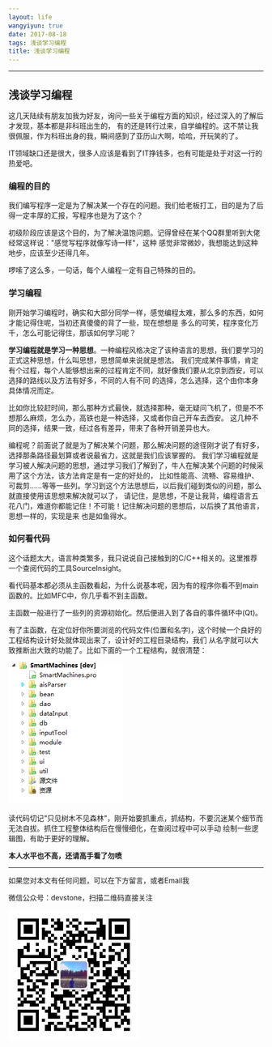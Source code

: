```yaml
---
layout: life
wangyiyun: true
date: 2017-08-18
tags: 浅谈学习编程
title: 浅谈学习编程
---
```


*************


## 浅谈学习编程

这几天陆续有朋友加我为好友，询问一些关于编程方面的知识，经过深入的了解后才发现，基本都是非科班出生的，
有的还是转行过来，自学编程的。这不禁让我很佩服，作为科班出身的我，瞬间感到了亚历山大啊，哈哈，开玩笑的了。

IT领域缺口还是很大，很多人应该是看到了IT挣钱多，也有可能是处于对这一行的热爱吧。

### 编程的目的

我们编写程序一定是为了解决某一个存在的问题。我们给老板打工，目的是为了后得一定丰厚的汇报，写程序也是为了这个？

初级阶段应该是这个目的，为了解决温饱问题。记得曾经在某个QQ群里听到大佬经常这样说："感觉写程序就像写诗一样"，这种
感觉非常微妙，我想能达到这种地步，应该至少还得几年。

啰嗦了这么多，一句话，每个人编程一定有自己特殊的目的。

### 学习编程

刚开始学习编程时，确实和大部分同学一样，感觉编程太难，那么多的东西，如何才能记得住呢，当初还真傻傻的背了一些，现在想想是
多么的可笑，程序变化万千，怎么可能记得住，那该如何学习呢？

**学习编程就是学习一种思想**。一种编程风格决定了该种语言的思想，我们要学习的正式这种思想，什么叫思想，思想简单来说就是想法。
我们完成某件事情，肯定有个过程，每个人能够想出来的过程肯定不同，就好像我们要从北京到西安，可以选择的路线以及方法有好多，不同的人有不同
的选择，怎么选择，这个由你本身具体情况而定。

比如你比较赶时间，那么那种方式最快，就选择那种，毫无疑问飞机了，但是不不想那么麻烦，怎么办，高铁也是一种选择，又或者你自己开车去西安。
这几种不同的选择，结果一致，经过各有差异，带来了各种开销差异也大。

编程呢？前面说了就是为了解决某个问题，那么解决问题的途径刚才说了有好多，选择那条路径最划算或者说最省力，这就是我们应该掌握的。
我们学习编程就是学习被人解决问题的思想，通过学习我们了解到了，牛人在解决某个问题的时候采用了这个方法，该方法肯定是有一定的好处的，
比如性能高、流畅、容易维护、可裁剪……等等一些列。学习到这个方法思想后，以后我们碰到类似的问题，那么就直接使用该思想来解决就可以了，
请记住，是思想，不是让我背，编程语言五花八门，难道你都能记住！不可能！记住解决问题的思想后，以后换了其他语言，思想一样的，实现是来
也是如鱼得水。


### 如何看代码

这个话题太大，语言种类繁多，我只说说自己接触到的C/C++相关的。这里推荐一个查阅代码的工具SourceInsight。

看代码基本都必须从主函数看起，为什么说基本呢，因为有的程序你看不到main函数的。比如MFC中，你几乎看不到主函数。

主函数一般进行了一些列的资源初始化。然后便进入到了各自的事件循环中(Qt)。

有了主函数，在定位好你所要浏览的代码文件(位置和名字)，这个时候一个良好的工程结构设计好处就体现出来了，设计好的工程目录结构，我们
从名字就可以大致推断出大致的功能了。比如下面的一个工程结构，就很清楚：

![](/life/2017/2017res/project-main.png)

读代码切记"只见树木不见森林"，刚开始要抓重点，抓结构，不要沉迷某个细节而无法自拔。抓住工程整体结构后在慢慢细化，在查阅过程中可以手动
绘制一些逻辑图，有助于更好的理解。


**本人水平也不高，还请高手看了勿喷**



---

如果您对本文有任何问题，可以在下方留言，或者Email我 

微信公众号：devstone，扫描二维码直接关注

![](/res/img/blog/qrcode_for_devstone.jpg)


